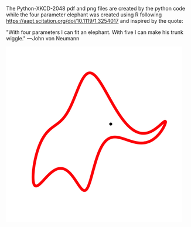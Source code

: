 The Python-XKCD-2048 pdf and png files are created by the python code while the four parameter elephant was created using R following
https://aapt.scitation.org/doi/10.1119/1.3254017 and inspired by the quote:

"With four parameters I can fit an elephant. With five I can make his trunk wiggle." —John von Neumann

![Four Parameter Elephant](elephant.png)
